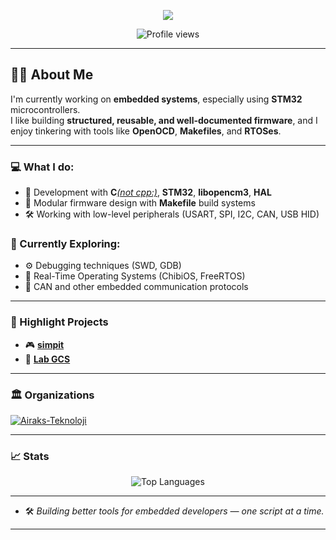 <p align="center">
  <img src="https://readme-typing-svg.herokuapp.com/?lines=👋+Hi+there!+I'm+an+Embedded+Software+Developer;🔧+Working+on+STM32,+RTOS,+and+Low-Level+Stuff;🎯+Focused+on+Clean,+Modular+Firmware&center=true&width=750&height=45">
</p>

<p align="center">
  <img src="https://komarev.com/ghpvc/?username=daftie-zami" alt="Profile views" />
</p>

---

## 👨‍💻 About Me

I'm currently working on **embedded systems**, especially using **STM32** microcontrollers.  
I like building **structured, reusable, and well-documented firmware**, and I enjoy tinkering with tools like **OpenOCD**, **Makefiles**, and **RTOSes**.

---

### 💻 What I do:
- 🔧 Development with **C**<u><i>(not cpp:)</i></u>, **STM32**, **libopencm3**, **HAL**
- 🧩 Modular firmware design with **Makefile** build systems
- 🛠️ Working with low-level peripherals (USART, SPI, I2C, CAN, USB HID)

### 🌱 Currently Exploring:
- ⚙️ Debugging techniques (SWD, GDB)
- 🧠 Real-Time Operating Systems (ChibiOS, FreeRTOS)
- 🔌 CAN and other embedded communication protocols

---

### 🚀 Highlight Projects

- 🎮 [**simpit**](https://github.com/daftie-zami/simpit)
- 🔌 [**Lab GCS**](https://github.com/daftie-zami/mavlink_gcs)

---

### 🏛️ Organizations

<p align="left">
  <a href="https://github.com/Airaks-Teknoloji">
    <img src="https://img.shields.io/badge/-Airaks--Teknoloji-181717?style=for-the-badge&logo=github&logoColor=white" alt="Airaks-Teknoloji">
  </a>
</p>

---
### 📈 Stats

<p align="center">
   <!-- <img src="https://github-readme-stats.vercel.app/api?username=daftie-zami&show_icons=true&theme=tokyonight" alt="GitHub Stats" /> -->
  <img src="https://github-readme-stats.vercel.app/api/top-langs/?username=daftie-zami&layout=compact&theme=tokyonight" alt="Top Languages" />
</p>
<!-- 
<p align="center">
  <img src="https://raw.githubusercontent.com/daftie-zami/daftie-zami/output/github-contribution-grid-snake.svg" alt="Snake animation" />
</p>
-->

---

- 🛠️ *Building better tools for embedded developers — one script at a time.*

---
